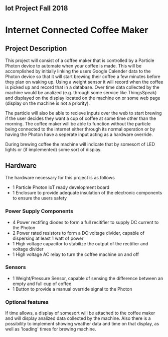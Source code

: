 ## Iot Project Fall 2018

# Internet Connected Coffee Maker

## Project Description

This project will consist of a coffee maker that is controlled by a Particle Photon device to automate when your coffee is made. This will be accomplished by initially linking the users Google Calender data to the Photon device so that it will start brewing their coffee a few minutes before they plan on waking up. Using a weight sensor it will record when the coffee is picked up and record that in a database. Over time data collected by the machine would be analized (e.g. through some service like ThingsSpeak) and displayed on the display located on the machine on or some web page (display on the machine is not a priority).

The particle will also be able to recieve inputs over the web to start brewing if the user decides they want a cup of coffee at some time other than the morning. The coffee maker will be able to function without the particle being connected to the internet either through its normal operation or by having the Photon have a seperate input acting as a hardware override. 

During brewing coffee the machine will indicate that by somesort of LED lights or (if implemented) some sort of display.

## Hardware 
The hardware necessary for this project is as follows

* 1 Particle Photon IoT ready development board
* 1 Enclosure to provide adequate insulation of the electronic components to ensure the users safety

### Power Supply Components
* 4 Power rectifing diodes to form a full recitifier to supply DC current to the Photon
* 2 Power rated resistors to form a DC voltage divider, capable of dispersing at least 1 watt of power
* 1 High voltage capacitor to stabilize the output of the rectifier and voltage divider
* 1 High voltage AC relay to turn the coffee machine on and off

### Sensors
* 1 Weight/Pressure Sensor, capable of sensing the difference between an empty and full cup of coffee
* 1 Button to provide a manual override signal to the Photon


### Optional features
If time allows, a display of somesort will be attached to the coffee maker and will display analized data collected by the machine. Also there is a possibility to implement showing weather data and time on that display, as well as 'loading' times for brewing machine.

